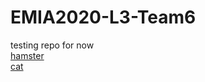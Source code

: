 # EMIA2020-L3-Team6
testing repo for now  
[hamster](https://vivianchan-th.github.io/EMIA2020-L3-Team6/hamster/embed.html)  
[cat](https://vivianchan-th.github.io/EMIA2020-L3-Team6/cat/cat.html)
